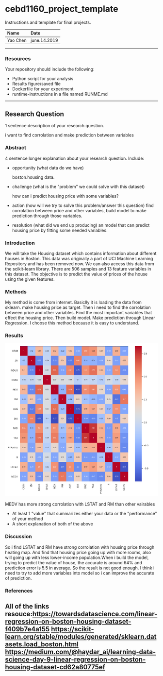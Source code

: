 # cebd1160_project_template
Instructions and template for final projects.

| Name | Date |
|:-------|:---------------|
|Yao Chen | june.14.2019|

-----

### Resources
Your repository should include the following:

- Python script for your analysis
- Results figure/saved file
- Dockerfile for your experiment
- runtime-instructions in a file named RUNME.md

-----

## Research Question

1 sentence description of your research question.

i want to find corrolation and make prediction between variables

### Abstract

4 sentence longer explanation about your research question. Include:

- opportunity (what data do we have)

   boston.housing data. 
- challenge (what is the "problem" we could solve with this dataset)

  how can i predict housing price with some variables?
- action (how will we try to solve this problem/answer this question)
  find corrolation between price and other variables, build model to make prediction through those variables.
  
- resolution (what did we end up producing)
  an model that can predict housing price by fitting some needed variables.
### Introduction

We will take the Housing dataset which contains information about different houses in Boston. 
This data was originally a part of UCI Machine Learning Repository and has been removed now. 
We can also access this data from the scikit-learn library. There are 506 samples and 13 feature variables in this dataset. 
The objective is to predict the value of prices of the house using the given features.


### Methods

My method is come from internet. Basiclly it is loading the data from sklearn. make housing price as target.
Then i need to find the corrolation between price and other variables. Find the most important variables that effect
the housing price. Then build model. Make prediction through Linear Regression. I choose this method because it is
easy to understand.


### Results

<img src=plots/check_corrolation.png>

MEDV has more strong corrolation with LSTAT and RM than other vairables
- At least 1 "value" that summarizes either your data or the "performance" of your method
- A short explanation of both of the above

### Discussion
So i find LSTAT and RM have strong corrolation with housing price through heating map. And find that housing price 
going up with more rooms, also will going up with less lower-income population.When i build the model, trying to
 predict the value of house, the accurate is around 64% and prediction error is 5.5 in average. So the result is not good
 enough. I think i need to try to add more variables into model so i can improve the accurate of prediction.


### References
All of the links
resouce:https://towardsdatascience.com/linear-regression-on-boston-housing-dataset-f409b7e4a155
https://scikit-learn.org/stable/modules/generated/sklearn.datasets.load_boston.html
https://medium.com/@haydar_ai/learning-data-science-day-9-linear-regression-on-boston-housing-dataset-cd62a80775ef
-------
